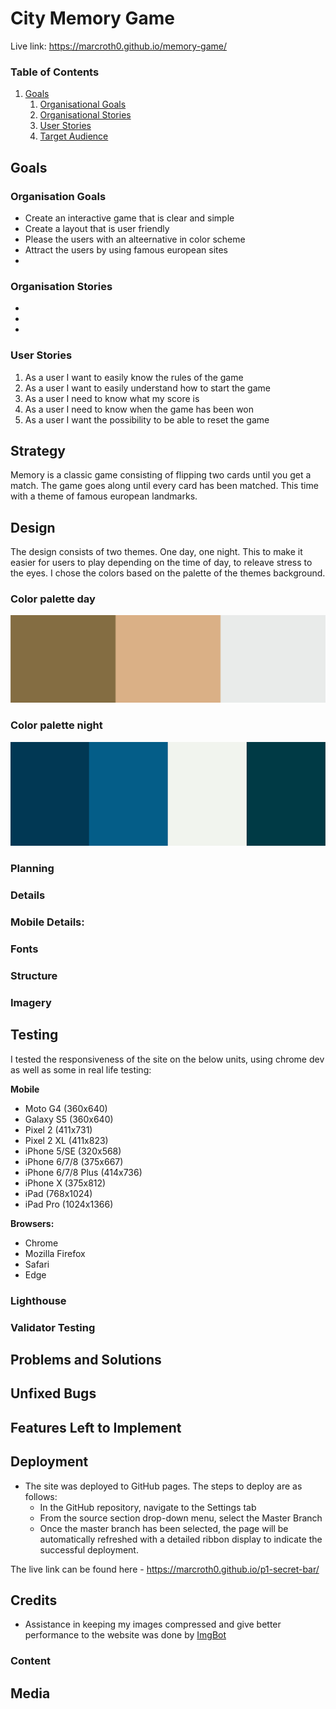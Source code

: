 # City Memory Game

Live link: https://marcroth0.github.io/memory-game/

### Table of Contents

1. [Goals](#goals)
    1. [Organisational Goals](#organisation-goals)
    2. [Organisational Stories](#organisation-stories)
    3. [User Stories](#user-stories)
    4. [Target Audience](#target-audience)

## Goals

### Organisation Goals

-   Create an interactive game that is clear and simple
-   Create a layout that is user friendly
-   Please the users with an alteernative in color scheme
-   Attract the users by using famous european sites
-

### Organisation Stories

-
-
-

### User Stories

1. As a user I want to easily know the rules of the game
2. As a user I want to easily understand how to start the game
3. As a user I need to know what my score is
4. As a user I need to know when the game has been won
5. As a user I want the possibility to be able to reset the game

## Strategy

Memory is a classic game consisting of flipping two cards until you get a match. The game goes along until every card has been matched. This time with a theme of famous european landmarks.

## Design

The design consists of two themes. One day, one night. This to make it easier for users to play depending on the time of day, to releave stress to the eyes.
I chose the colors based on the palette of the themes background.

### Color palette day

![day-palette](assets/images/day-palette.png)

### Color palette night

![night-palette](assets/images/night-palette.png)

### Planning

### Details

### Mobile Details:

### Fonts

### Structure

### Imagery

## Testing

I tested the responsiveness of the site on the below units, using chrome dev as well as some in real life testing:

**Mobile**

-   Moto G4 (360x640)
-   Galaxy S5 (360x640)
-   Pixel 2 (411x731)
-   Pixel 2 XL (411x823)
-   iPhone 5/SE (320x568)
-   iPhone 6/7/8 (375x667)
-   iPhone 6/7/8 Plus (414x736)
-   iPhone X (375x812)
-   iPad (768x1024)
-   iPad Pro (1024x1366)

**Browsers:**

-   Chrome
-   Mozilla Firefox
-   Safari
-   Edge

### Lighthouse

### Validator Testing

## Problems and Solutions

## Unfixed Bugs

## Features Left to Implement

## Deployment

-   The site was deployed to GitHub pages. The steps to deploy are as follows:
    -   In the GitHub repository, navigate to the Settings tab
    -   From the source section drop-down menu, select the Master Branch
    -   Once the master branch has been selected, the page will be automatically refreshed with a detailed ribbon display to indicate the successful deployment.

The live link can be found here - https://marcroth0.github.io/p1-secret-bar/

## Credits

-   Assistance in keeping my images compressed and give better performance to the website was done by [ImgBot](https://imgbot.net/app/)

### Content

## Media
